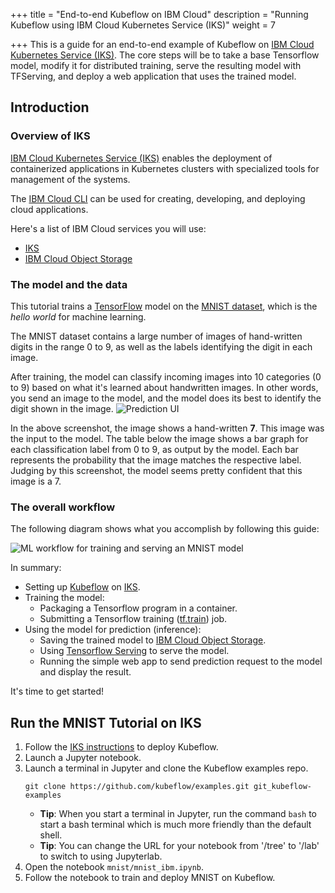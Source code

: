 +++
title = "End-to-end Kubeflow on IBM Cloud"
description = "Running Kubeflow using IBM Cloud Kubernetes Service (IKS)"
weight = 7
                    
+++
This is a guide for an end-to-end example of Kubeflow on [IBM Cloud Kubernetes Service (IKS)](https://cloud.ibm.com/docs/containers?topic=containers-getting-started). The core steps will be to take a base Tensorflow model, modify it for distributed training, serve the resulting model with TFServing, and deploy a web application that uses the trained model.

## Introduction
### Overview of IKS

[IBM Cloud Kubernetes Service (IKS)](https://cloud.ibm.com/docs/containers?topic=containers-getting-started) enables the deployment of containerized applications in Kubernetes clusters with specialized tools for management of the systems.

The [IBM Cloud CLI](https://cloud.ibm.com/docs/cli?topic=cloud-cli-getting-started) can be used for creating, developing, and deploying cloud applications.

Here's a list of IBM Cloud services you will use:
* [IKS][iks]
* [IBM Cloud Object Storage][ibm-cos]

### The model and the data

This tutorial trains a [TensorFlow][tensorflow] model on the
[MNIST dataset][mnist-data], which is the *hello world* for machine learning.

The MNIST dataset contains a large number of images of hand-written digits in
the range 0 to 9, as well as the labels identifying the digit in each image.

After training, the model can classify incoming images into 10 categories
(0 to 9) based on what it's learned about handwritten images. In other words,
you send an image to the model, and the model does its best to identify the
digit shown in the image.
<img src="/docs/images/gcp-e2e-ui-prediction.png"
    alt="Prediction UI"
    class="mt-3 mb-3 p-3 border border-info rounded">

In the above screenshot, the image shows a hand-written **7**. This image was
the input to the model. The table below the image shows a bar graph for each
classification label from 0 to 9, as output by the model. Each bar
represents the probability that the image matches the respective label.
Judging by this screenshot, the model seems pretty confident that this image
is a 7.

### The overall workflow

The following diagram shows what you accomplish by following this guide:

<img src="/docs/images/ibm-e2e-kubeflow.png" 
  alt="ML workflow for training and serving an MNIST model"
  class="mt-3 mb-3 border border-info rounded">

In summary:

* Setting up [Kubeflow][kubeflow] on [IKS][iks].
* Training the model:
  * Packaging a Tensorflow program in a container.
  * Submitting a Tensorflow training ([tf.train][tf-train]) job.
* Using the model for prediction (inference):
  * Saving the trained model to [IBM Cloud Object Storage][ibm-cos].
  * Using [Tensorflow Serving][tf-serving] to serve the model.
  * Running the simple web app to send prediction request to the model and display the result.

It's time to get started!

## Run the MNIST Tutorial on IKS

1. Follow the [IKS instructions](/docs/ibm/deploy/install-kubeflow) to deploy Kubeflow.
2. Launch a Jupyter notebook.
3. Launch a terminal in Jupyter and clone the Kubeflow examples repo.
   ```
   git clone https://github.com/kubeflow/examples.git git_kubeflow-examples
   ```
   * **Tip**: When you start a terminal in Jupyter, run the command `bash` to start
      a bash terminal which is much more friendly than the default shell.
   * **Tip**: You can change the URL for your notebook from '/tree' to '/lab' to switch to using Jupyterlab.
4. Open the notebook `mnist/mnist_ibm.ipynb`.
5. Follow the notebook to train and deploy MNIST on Kubeflow.
  

[kubernetes]: https://kubernetes.io/
[kubeflow]: https://www.kubeflow.org/
[iks]: https://www.ibm.com/cloud/container-service/
[ibm-cos]: https://www.ibm.com/cloud/object-storage
[mnist-data]: http://yann.lecun.com/exdb/mnist/index.html
[tensorflow]: https://www.tensorflow.org/
[tf-train]: https://www.tensorflow.org/api_guides/python/train
[tf-serving]: https://www.tensorflow.org/serving/
